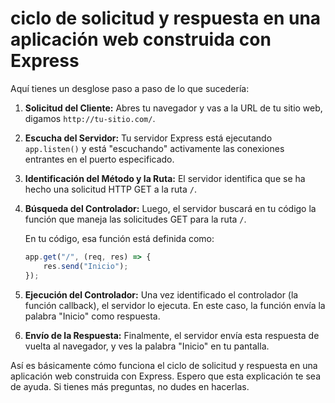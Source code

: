 # ciclo de solicitud y respuesta en una aplicación web construida con Express

Aquí tienes un desglose paso a paso de lo que sucedería:

1. **Solicitud del Cliente:** Abres tu navegador y vas a la URL de tu sitio web, digamos `http://tu-sitio.com/`.

2. **Escucha del Servidor:** Tu servidor Express está ejecutando `app.listen()` y está "escuchando" activamente las conexiones entrantes en el puerto especificado.

3. **Identificación del Método y la Ruta:** El servidor identifica que se ha hecho una solicitud HTTP GET a la ruta `/`.

4. **Búsqueda del Controlador:** Luego, el servidor buscará en tu código la función que maneja las solicitudes GET para la ruta `/`.

    En tu código, esa función está definida como:

    ```javascript
    app.get("/", (req, res) => {
        res.send("Inicio");
    });
    ```

5. **Ejecución del Controlador:** Una vez identificado el controlador (la función callback), el servidor lo ejecuta. En este caso, la función envía la palabra "Inicio" como respuesta.

6. **Envío de la Respuesta:** Finalmente, el servidor envía esta respuesta de vuelta al navegador, y ves la palabra "Inicio" en tu pantalla.

Así es básicamente cómo funciona el ciclo de solicitud y respuesta en una aplicación web construida con Express. Espero que esta explicación te sea de ayuda. Si tienes más preguntas, no dudes en hacerlas.
